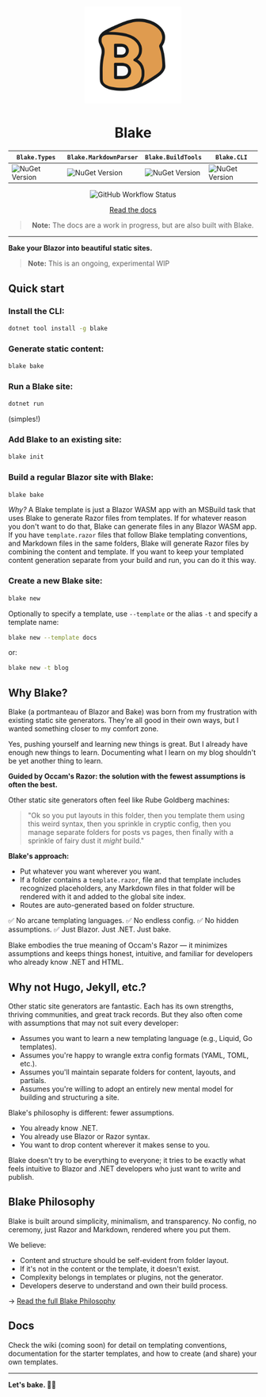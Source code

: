 <div align="center">

<a href="https://blake-ssg.org" target="_blank" title="Go to the Blake website"><img width="196px" alt="blake logo" src="https://raw.githubusercontent.com/matt-goldman/blake/refs/heads/main/assets/blake.svg"></a>

# Blake

| `Blake.Types` | `Blake.MarkdownParser` | `Blake.BuildTools` | `Blake.CLI` |
|-------------|----------------------|------------------|-----------|
| ![NuGet Version](https://img.shields.io/nuget/v/Blake.Types?style=for-the-badge) | ![NuGet Version](https://img.shields.io/nuget/v/Blake.MarkdownParser?style=for-the-badge)| ![NuGet Version](https://img.shields.io/nuget/v/Blake.BuildTools?style=for-the-badge) | ![NuGet Version](https://img.shields.io/nuget/v/Blake.CLI?style=for-the-badge) |

![GitHub Workflow Status](https://img.shields.io/github/actions/workflow/status/matt-goldman/blake/ci.yml?branch=main&style=for-the-badge)

[Read the docs](https://www.blake-ssg.org/)

> **Note:** The docs are a work in progress, but are also built with Blake.

</div>

---

**Bake your Blazor into beautiful static sites.**

> **Note:** This is an ongoing, experimental WIP

## Quick start

### Install the CLI:

```bash
dotnet tool install -g blake
```

### Generate static content:

```bash
blake bake
```

### Run a Blake site:

```bash
dotnet run
```

(simples!)

### Add Blake to an existing site:

```bash
blake init
```

### Build a regular Blazor site with Blake:

```bash
blake bake
```

_Why?_ A Blake template is just a Blazor WASM app with an MSBuild task that uses Blake to generate Razor files from templates. If for whatever reason you don't want to do that, Blake can generate files in any Blazor WASM app. If you have `template.razor` files that follow Blake templating conventions, and Markdown files in the same folders, Blake will generate Razor files by combining the content and template. If you want to keep your templated content generation separate from your build and run, you can do it this way.

### Create a new Blake site:

```bash
blake new
```

Optionally to specify a template, use `--template` or the alias `-t` and specify a template name:

```bash
blake new --template docs
```

or:

```bash
blake new -t blog
```


## Why Blake?

Blake (a portmanteau of Blazor and Bake) was born from my frustration with existing static site generators. They're all good in their own ways, but I wanted something closer to my comfort zone.

Yes, pushing yourself and learning new things is great. But I already have enough new things to learn. Documenting what I learn on my blog shouldn't be yet another thing to learn.

**Guided by Occam's Razor: the solution with the fewest assumptions is often the best.**

Other static site generators often feel like Rube Goldberg machines:

> "Ok so you put layouts in this folder, then you template them using this weird syntax, then you sprinkle in cryptic config, then you manage separate folders for posts vs pages, then finally with a sprinkle of fairy dust it _might_ build."

**Blake's approach:**

* Put whatever you want wherever you want.
* If a folder contains a `template.razor`, file and that template includes recognized placeholders, any Markdown files in that folder will be rendered with it and added to the global site index.
* Routes are auto-generated based on folder structure.

✅ No arcane templating languages.
✅ No endless config.
✅ No hidden assumptions.
✅ Just Blazor. Just .NET. Just bake.

Blake embodies the true meaning of Occam's Razor — it minimizes assumptions and keeps things honest, intuitive, and familiar for developers who already know .NET and HTML.

## Why not Hugo, Jekyll, etc.?

Other static site generators are fantastic. Each has its own strengths, thriving communities, and great track records. But they also often come with assumptions that may not suit every developer:

* Assumes you want to learn a new templating language (e.g., Liquid, Go templates).
* Assumes you're happy to wrangle extra config formats (YAML, TOML, etc.).
* Assumes you'll maintain separate folders for content, layouts, and partials.
* Assumes you're willing to adopt an entirely new mental model for building and structuring a site.

Blake's philosophy is different: fewer assumptions.

* You already know .NET.
* You already use Blazor or Razor syntax.
* You want to drop content wherever it makes sense to you.

Blake doesn't try to be everything to everyone; it tries to be exactly what feels intuitive to Blazor and .NET developers who just want to write and publish.

## Blake Philosophy

Blake is built around simplicity, minimalism, and transparency. No config, no ceremony, just Razor and Markdown, rendered where you put them.

We believe:

* Content and structure should be self-evident from folder layout.
* If it's not in the content or the template, it doesn't exist.
* Complexity belongs in templates or plugins, not the generator.
* Developers deserve to understand and own their build process.

→ [Read the full Blake Philosophy](/docs/philosophy.md)

## Docs

Check the wiki (coming soon) for detail on templating conventions, documentation for the starter templates, and how to create (and share) your own templates.

---

**Let's bake. 🍞🚀**

